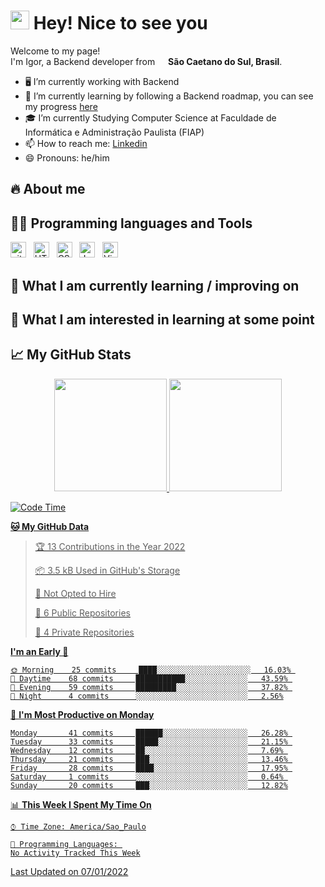 <h1> <img src="https://emojis.slackmojis.com/emojis/images/1531849430/4246/blob-sunglasses.gif?1531849430" width="30"/> Hey! Nice to see you </h1>

<div>
  <p>
    Welcome to my page!
    </br>
    I'm Igor, a Backend developer from <img src="https://cdn-icons-png.flaticon.com/512/299/299693.png" width="13"/> <b>São Caetano do Sul, Brasil</b>.
  </p>
</div>

- 🖥 I’m currently working with Backend
- 🌱 I’m currently learning by following a Backend roadmap, you can see my progress <a href="https://github.com/ilgarcia/Learning-Backend">here</a> 
- 🎓 I’m currently Studying Computer Science at Faculdade de Informática e Administração Paulista (FIAP) 
- 📫 How to reach me: <a href="https://github.com/ilgarcia/Learning-Backend">Linkedin</a>
- 😄 Pronouns: he/him

## 🔥 About me

<!-- Badges -->
<!-- https://javascript.plainenglish.io/how-to-make-custom-language-badges-for-your-profile-using-shields-io-d2aeaf016b6b -->

## 👨‍💻 Programming languages and Tools

[<img src="https://img.shields.io/badge/git-282C34?logo=git&logoColor=F05032" alt="git logo" title="git" height="25" />][tech_tools_anchor]
&nbsp;
[<img src="https://img.shields.io/badge/HTML5-282C34?logo=html5&logoColor=E34F26" alt="HTML5 logo" title="HTML5" height="25" />][tech_tools_anchor]
&nbsp;
[<img src="https://img.shields.io/badge/CSS3-282C34?logo=css3&logoColor=1572B6" alt="CSS3 logo" title="CSS3" height="25" />][tech_tools_anchor]
&nbsp;
[<img src="https://img.shields.io/badge/JavaScript-282C34?logo=javascript&logoColor=F7DF1E" alt="JavaScript logo" title="JavaScript" height="25" />][tech_tools_anchor]
&nbsp;
[<img src="https://img.shields.io/badge/VS%20Code-282C34?logo=visual-studio-code&logoColor=007ACC" alt="Visual Studio Code logo" title="Visual Studio Code" height="25" />][tech_tools_anchor]
&nbsp;

## 📖  What I am currently learning / improving on

## 👾  What I am interested in learning at some point

[tech_tools_anchor]: #Hi--
[learning_now_anchor]: #learning-now
[learning_next_anchor]: #learning-next

## 📈 My GitHub Stats
<div align="center">
  <a href="https://github.com/ilgarcia">  
  <img height="180em" src="https://github-readme-stats.vercel.app/api?username=ilgarcia&show_icons=true&theme=react&include_all_commits=true&count_private=true"/>
  <img height="180em" src="https://github-readme-stats.vercel.app/api/top-langs/?username=ilgarcia&layout=compact&langs_count=7&theme=react"/>
</div>

<!--START_SECTION:waka-->
![Code Time](http://img.shields.io/badge/Code%20Time-4%20mins-blue)

**🐱 My GitHub Data** 

> 🏆 13 Contributions in the Year 2022
 > 
> 📦 3.5 kB Used in GitHub's Storage 
 > 
> 🚫 Not Opted to Hire
 > 
> 📜 6 Public Repositories 
 > 
> 🔑 4 Private Repositories  
 > 
**I'm an Early 🐤** 

```text
🌞 Morning    25 commits     ████░░░░░░░░░░░░░░░░░░░░░   16.03% 
🌆 Daytime    68 commits     ███████████░░░░░░░░░░░░░░   43.59% 
🌃 Evening    59 commits     █████████░░░░░░░░░░░░░░░░   37.82% 
🌙 Night      4 commits      ░░░░░░░░░░░░░░░░░░░░░░░░░   2.56%

```
📅 **I'm Most Productive on Monday** 

```text
Monday       41 commits     ██████░░░░░░░░░░░░░░░░░░░   26.28% 
Tuesday      33 commits     █████░░░░░░░░░░░░░░░░░░░░   21.15% 
Wednesday    12 commits     ██░░░░░░░░░░░░░░░░░░░░░░░   7.69% 
Thursday     21 commits     ███░░░░░░░░░░░░░░░░░░░░░░   13.46% 
Friday       28 commits     ████░░░░░░░░░░░░░░░░░░░░░   17.95% 
Saturday     1 commits      ░░░░░░░░░░░░░░░░░░░░░░░░░   0.64% 
Sunday       20 commits     ███░░░░░░░░░░░░░░░░░░░░░░   12.82%

```


📊 **This Week I Spent My Time On** 

```text
⌚︎ Time Zone: America/Sao_Paulo

💬 Programming Languages: 
No Activity Tracked This Week

```


 Last Updated on 07/01/2022
<!--END_SECTION:waka-->
  

